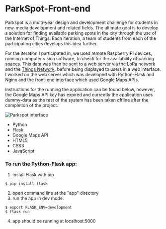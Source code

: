 # ParkSpot-Front-end

Parkspot is a multi-year design and development challenge for students in new-media development and related fields. The ultimate goal is to develop a solution for finding available parking spots in the city through the use of the Internet of Things. Each iteration, a team of students from each of the participating cities develops this idea further.

For the iteration I participated in, we used remote Raspberry PI devices, running computer vision software, to check for the availability of parking spaces. This data was then be sent to a web server via the [LoRa network](https://lora-alliance.org/) and the [Things Network](https://www.thethingsnetwork.org/), before being displayed to users in a web interface. I worked on the web server which was developed with Python-Flask and Nginx and the front-end interface which used Google Maps APIs.

Instructions for the running the application can be found below, however, the Google Maps API key has expired and currently the application uses dummy-data as the rest of the system has been taken offline after the completion of the project.

![Parkspot interface](parkspot.gif)

* Python
* Flask
* Google Maps API
* HTML5
* CSS3
* JavaScript

### To run the Python-Flask app:
1. install Flask with pip
```
$ pip install flask
```
2. open command line at the "app" directory
3. run the app in dev mode:
```
$ export FLASK_ENV=development  
$ flask run  
```
4. app should be running at localhost:5000
